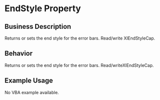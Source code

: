 # EndStyle Property

## Business Description
Returns or sets the end style for the error bars. Read/write XlEndStyleCap.

## Behavior
Returns or sets the end style for the error bars. Read/writeXlEndStyleCap.

## Example Usage
No VBA example available.